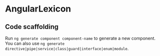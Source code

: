 # AngularLexicon


## Code scaffolding

Run `ng generate component component-name` to generate a new component. You can also use `ng generate directive|pipe|service|class|guard|interface|enum|module`.


